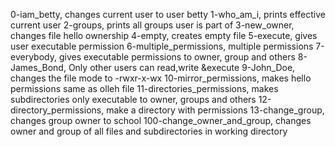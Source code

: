 0-iam_betty, changes current user to user betty
1-who_am_i, prints effective current user
2-groups, prints all groups user is part of
3-new_owner, changes file hello ownership
4-empty, creates empty file
5-execute,  gives user executable permission
6-multiple_permissions, multiple permissions
7-everybody, gives executable permissions to owner, group and others
8-James_Bond, Only other users can read,write &execute
9-John_Doe, changes the file mode to -rwxr-x-wx
10-mirror_permissions, makes hello permissions same as olleh file
11-directories_permissions, makes subdirectories only executable to owner, groups and others
12-directory_permissions, make a directory with permissions
13-change_group, changes group owner to school
100-change_owner_and_group, changes owner and group of all files and subdirectories in working directory
